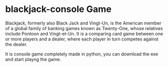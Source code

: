 # blackjack-console Game

Blackjack, formerly also Black Jack and Vingt-Un, is the American member of a global family of banking games known as Twenty-One, whose relatives include Pontoon and Vingt-et-Un. It is a comparing card game between one or more players and a dealer, where each player in turn competes against the dealer.

It is console game completely made in python, you can download the exe and start playng the game.
